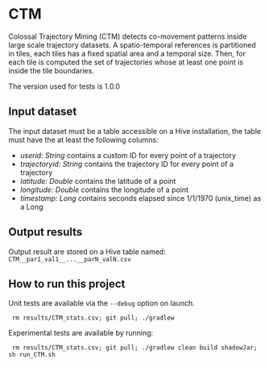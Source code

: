 # CTM

Colossal Trajectory Mining (CTM) detects co-movement patterns inside large scale trajectory datasets.
A spatio-temporal references is partitioned in tiles, each tiles has a fixed spatial area and a temporal size.
Then, for each tile is computed the set of trajectories whose at least one point is inside the tile boundaries.

The version used for tests is 1.0.0

## Input dataset

The input dataset must be a table accessible on a Hive installation, 
the table must have the at least the following columns: 

* _userid: String_ contains a custom ID for every point of a trajectory
* _trajectoryid: String_ contains the trajectory ID for every point of a trajectory
* _latitude: Double_ contains the latitude of a point
* _longitude: Double_ contains the longitude of a point
* _timestamp: Long_ contains seconds elapsed since 1/1/1970 (unix_time) as a Long

## Output results

Output result are stored on a Hive table named: `CTM__par1_val1__...__parN_valN.csv`

## How to run this project

Unit tests are available via the `--debug` option on launch.

     rm results/CTM_stats.csv; git pull; ./gradlew

Experimental tests are available by running:
    
     rm results/CTM_stats.csv; git pull; ./gradlew clean build shadowJar; sh run_CTM.sh
